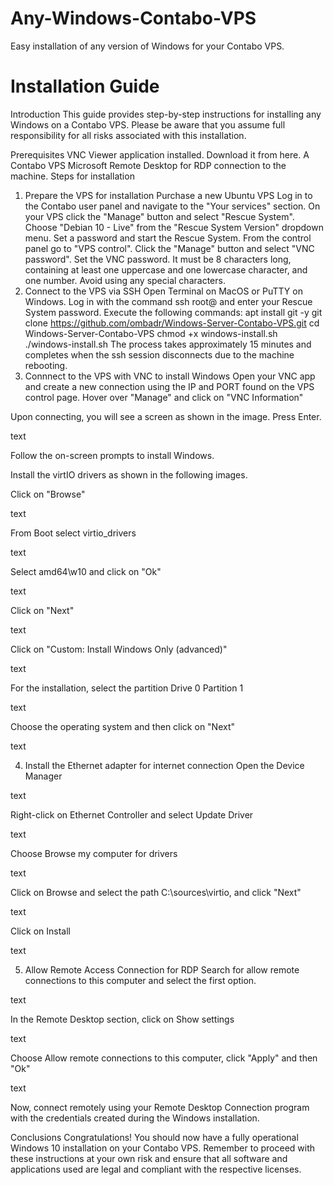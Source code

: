 # Any-Windows-Contabo-VPS
Easy installation of any version of Windows for your Contabo VPS.

# Installation Guide
Introduction
This guide provides step-by-step instructions for installing any Windows on a Contabo VPS. Please be aware that you assume full responsibility for all risks associated with this installation.

Prerequisites
VNC Viewer application installed. Download it from here.
A Contabo VPS
Microsoft Remote Desktop for RDP connection to the machine.
Steps for installation
1. Prepare the VPS for installation
Purchase a new Ubuntu VPS
Log in to the Contabo user panel and navigate to the "Your services" section.
On your VPS click the "Manage" button and select "Rescue System".
Choose "Debian 10 - Live" from the "Rescue System Version" dropdown menu.
Set a password and start the Rescue System.
From the control panel go to "VPS control".
Click the "Manage" button and select "VNC password".
Set the VNC password. It must be 8 characters long, containing at least one uppercase and one lowercase character, and one number. Avoid using any special characters.
2. Connect to the VPS via SSH
Open Terminal on MacOS or PuTTY on Windows.
Log in with the command ssh root@<MACHINE-IP> and enter your Rescue System password.
Execute the following commands:
apt install git -y
git clone https://github.com/ombadr/Windows-Server-Contabo-VPS.git
cd Windows-Server-Contabo-VPS
chmod +x windows-install.sh
./windows-install.sh
The process takes approximately 15 minutes and completes when the ssh session disconnects due to the machine rebooting.
3. Connnect to the VPS with VNC to install Windows
Open your VNC app and create a new connection using the IP and PORT found on the VPS control page. Hover over "Manage" and click on "VNC Information"

Upon connecting, you will see a screen as shown in the image. Press Enter.

text

Follow the on-screen prompts to install Windows.

Install the virtIO drivers as shown in the following images.

Click on "Browse"

text

From Boot select virtio_drivers

text

Select amd64\w10 and click on "Ok"

text

Click on "Next"

text

Click on "Custom: Install Windows Only (advanced)"

text

For the installation, select the partition Drive 0 Partition 1

text

Choose the operating system and then click on "Next"

text

4. Install the Ethernet adapter for internet connection
Open the Device Manager

text

Right-click on Ethernet Controller and select Update Driver

text

Choose Browse my computer for drivers

text

Click on Browse and select the path C:\sources\virtio, and click "Next"

text

Click on Install

text

5. Allow Remote Access Connection for RDP
Search for allow remote connections to this computer and select the first option.

text

In the Remote Desktop section, click on Show settings

text

Choose Allow remote connections to this computer, click "Apply" and then "Ok"

text

Now, connect remotely using your Remote Desktop Connection program with the credentials created during the Windows installation.

Conclusions
Congratulations! You should now have a fully operational Windows 10 installation on your Contabo VPS. Remember to proceed with these instructions at your own risk and ensure that all software and applications used are legal and compliant with the respective licenses.
